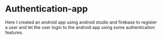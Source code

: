 # Authentication-app
Here I created an android app using android studio and firebase to register a user and let the user login to the android app using some authentication features.
